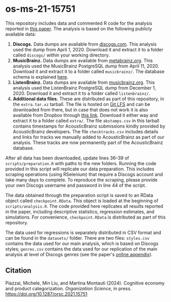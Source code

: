# os-ms-21-15751

This repository includes data and commented R code for the analysis reported in [this paper](https://doi.org/10.1287/orsc.2021.15751). The analysis is based on the following publicly available data:

1. **Discogs.** Data dumps are available from [discogs.com](https://data.discogs.com/). This analysis used the dump from April 1, 2020. Download it and extract it to a folder called `discogs/` within your working directory.
2. **MusicBrainz.** Data dumps are available from [metabrainz.org](https://metabrainz.org/datasets). This analysis used the MusicBrainz PostgreSQL dump from April 11, 2020. Download it and extract it to a folder called `musicbrainz/`. The database schema is explained [here](https://musicbrainz.org/doc/MusicBrainz_Database/Schema).
3. **ListenBrainz.** Data dumps are available from [musicbrainz.org](https://metabrainz.org/datasets). This analysis used the ListenBrainz PostgreSQL dump from December 1, 2020. Download it and extract it to a folder called `listenbrainz/`.
4. **Additional data files.** These are distributed as part of this repository, in the `extra.tar.xz` tarball. The file is hosted on [Git LFS](https://git-lfs.com/) and can be downloaded from there, but in case that does not work it is also available from Dropbox through [this link](https://www.dropbox.com/scl/fi/i2moufh29da2s0nghytow/extra.tar.xz?rlkey=62gv9ml6mm5h55n5lja501znm&st=t7gctndl&dl=1). Download it either way and extract it to a folder called `extra/`. The file `abstamps.csv` in this tarball contains timestamps for AcousticBrainz submissions kindly provided by AcousticBrainz developers. The file `checktracks.csv` includes details and links for tracks we manually added to AcousticBrainz as part of our analysis. These tracks are now permanently part of the AcousticBrainz database.

After all data has been downloaded, update lines 36–39 of `scripts/preparation.R` with paths to the new folders. Running the code provided in this script will replicate our data preparation. This includes scraping operations (using RSelenium) that require a Discogs account and take many days to complete. To reproduce the scraping, please provide your own Discogs username and password in line 44 of the script.

The data obtained through the preparation script is saved to an RData object called `checkpoint.RData`. This object is loaded at the beginning of `scripts/analysis.R`. The code provided here replicates all results reported in the paper, including descriptive statistics, regression estimates, and simulations. For convenience, `checkpoint.RData` is distributed as part of this repository.

The data used for regressions is separately distributed in CSV format and can be found in the `datasets/` folder. There are two files: `styles.csv` contains the data used for our main analysis, which is based on Discogs styles; `genres.csv` contains the data used for our replication of the main analysis at level of Discogs genres (see the paper's [online appendix](https://pubsonline.informs.org/doi/suppl/10.1287/orsc.2021.15751)).

## Citation

Piazzai, Michele, Min Liu, and Martina Montauti (2024). Cognitive economy and product categorization. _Organization Science_, in press.  
<https://doi.org/10.1287/orsc.2021.15751>
